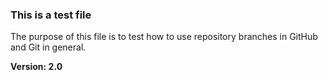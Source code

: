 ### This is a test file
The purpose of this file is to test how to use repository branches in GitHub and Git in general.

**Version: 2.0** 
